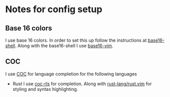 # Notes for config setup
## Base 16 colors
I use base 16 colors. In order to set this up follow the instructions at [base16-shell](https://github.com/chriskempson/base16-shell). Along with the base16-shell I use [base16-vim](https://github.com/chriskempson/base16-vim).

## COC
I use [COC](https://github.com/neoclide/coc.nvim) for language completion for the following languages
- Rust I use [coc-rls](https://github.com/neoclide/coc-rls/) for completion. Along with [rust-lang/rust.vim](https://github.com/rust-lang/rust.vim) for styling and syntax highlighting.
